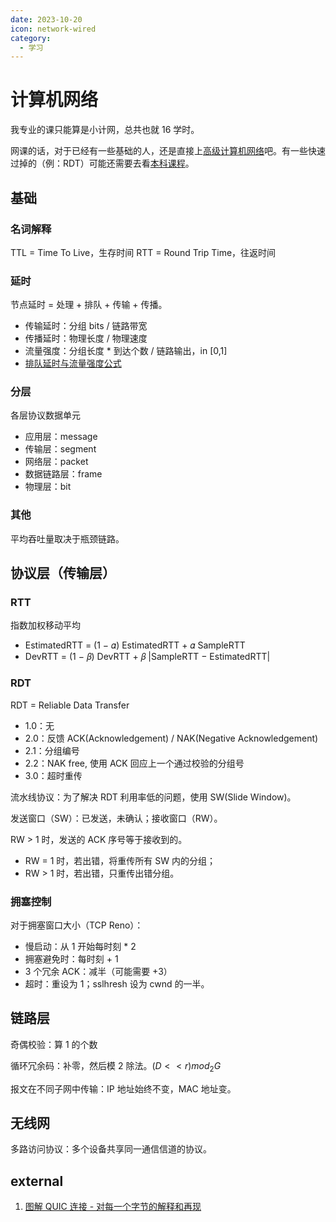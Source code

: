 ```yaml
---
date: 2023-10-20
icon: network-wired
category:
  - 学习
---
```


# 计算机网络

我专业的课只能算是小计网，总共也就 16 学时。

网课的话，对于已经有一些基础的人，还是直接上[高级计算机网络](https://www.bilibili.com/video/av849922709)吧。有一些快速过掉的（例：RDT）可能还需要去看[本科课程](https://www.bilibili.com/video/av416090103)。

## 基础

### 名词解释

TTL = Time To Live，生存时间
RTT = Round Trip Time，往返时间

### 延时

节点延时 = 处理 + 排队 + 传输 + 传播。

- 传输延时：分组 bits / 链路带宽
- 传播延时：物理长度 / 物理速度
- 流量强度：分组长度 \* 到达个数 / 链路输出，in [0,1]
- [排队延时与流量强度公式](https://www.zhihu.com/question/317549997)

### 分层

各层协议数据单元

- 应用层：message
- 传输层：segment
- 网络层：packet
- 数据链路层：frame
- 物理层：bit

### 其他

平均吞吐量取决于瓶颈链路。

## 协议层（传输层）

### RTT

指数加权移动平均

- EstimatedRTT = (1 − 𝛼) EstimatedRTT + 𝛼 SampleRTT
- DevRTT = (1 − 𝛽) DevRTT + 𝛽 |SampleRTT − EstimatedRTT|

### RDT

RDT = Reliable Data Transfer

- 1.0：无
- 2.0：反馈 ACK(Acknowledgement) / NAK(Negative Acknowledgement)
- 2.1：分组编号
- 2.2：NAK free, 使用 ACK 回应上一个通过校验的分组号
- 3.0：超时重传

流水线协议：为了解决 RDT 利用率低的问题，使用 SW(Slide Window)。

发送窗口（SW）：已发送，未确认；接收窗口（RW）。

RW > 1 时，发送的 ACK 序号等于接收到的。

- RW = 1 时，若出错，将重传所有 SW 内的分组；
- RW > 1 时，若出错，只重传出错分组。

### 拥塞控制

对于拥塞窗口大小（TCP Reno）：

- 慢启动：从 1 开始每时刻 \* 2
- 拥塞避免时：每时刻 + 1
- 3 个冗余 ACK：减半（可能需要 +3）
- 超时：重设为 1；sslhresh 设为 cwnd 的一半。

## 链路层

奇偶校验：算 1 的个数

循环冗余码：补零，然后模 2 除法。$(D << r) mod_2 G$

报文在不同子网中传输：IP 地址始终不变，MAC 地址变。

## 无线网

多路访问协议：多个设备共享同一通信信道的协议。

## external

1. [图解 QUIC 连接 - 对每一个字节的解释和再现](https://cangsdarm.github.io/illustrate/quic)
